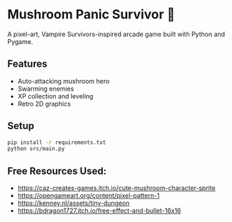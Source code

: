# Mushroom Panic Survivor 🍄

A pixel-art, Vampire Survivors-inspired arcade game built with Python and Pygame.

## Features

- Auto-attacking mushroom hero
- Swarming enemies
- XP collection and leveling
- Retro 2D graphics

## Setup

```bash
pip install -r requirements.txt
python src/main.py
```

## Free Resources Used:
- https://caz-creates-games.itch.io/cute-mushroom-character-sprite
- https://opengameart.org/content/pixel-pattern-1
- https://kenney.nl/assets/tiny-dungeon
- https://bdragon1727.itch.io/free-effect-and-bullet-16x16
